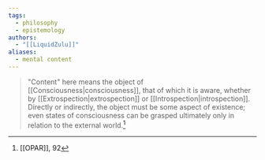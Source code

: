 ```yaml
---
tags:
  - philosophy
  - epistemology
authors:
  - "[[LiquidZulu]]"
aliases:
  - mental content
---
```

>"Content" here means the object of [[Consciousness|consciousness]], that of which it is aware, whether by [[Extrospection|extrospection]] or [[Introspection|introspection]]. Directly or indirectly, the object must be some aspect of existence; even states of consciousness can be grasped ultimately only in relation to the external world.[^1]

[^1]: [[OPAR]], 92